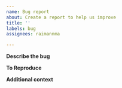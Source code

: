 ```yaml
---
name: Bug report
about: Create a report to help us improve
title: ''
labels: bug
assignees: raimannma

---
```


**Describe the bug**
<!-- A clear and concise description of what the bug is. -->

**To Reproduce**
<!-- Steps to reproduce the behavior: -->

**Additional context**
<!-- Add any other context about the problem here. -->
